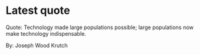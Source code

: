 # Latest quote 

Quote: Technology made large populations possible; large populations now make technology indispensable. 

By: Joseph Wood Krutch
